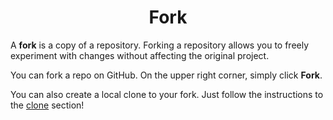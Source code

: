 # <center>Fork</center>
A **fork** is a copy of a repository. Forking a repository allows you to freely experiment with changes without affecting the original project.

You can fork a repo on GitHub. On the upper right corner, simply click **Fork**.

You can also create a local clone to your fork. Just follow the instructions to the [clone](https://github.com/mohamedshabarek/miniProject1/blob/master/pages/clone.md) section!
